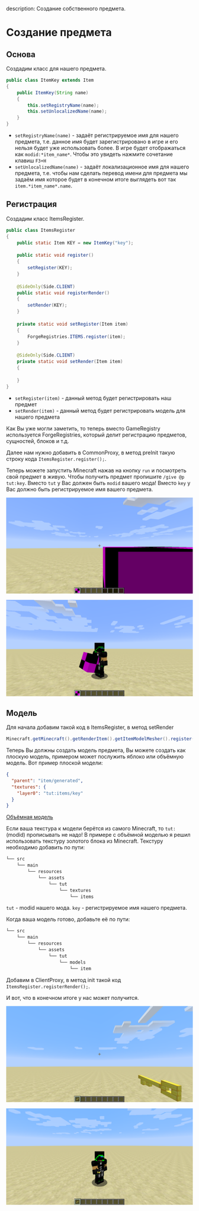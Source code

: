description: Создание собственного предмета.

# Создание предмета

## Основа

Создадим класс для нашего предмета.

```java
public class ItemKey extends Item
{
    public ItemKey(String name)
    {
        this.setRegistryName(name);
        this.setUnlocalizedName(name);
    }
}
```

* `setRegistryName(name)` - задаёт регистрируемое имя для нашего предмета, т.е. данное имя будет зарегистрировано в игре и его нельзя будет уже использовать более. В игре будет отображаться как `modid:*item_name*`. Чтобы это увидеть нажмите сочетание клавиш `F3+H`
* `setUnlocalizedName(name)` - задаёт локализационное имя для нашего предмета, т.е. чтобы нам сделать перевод имени для предмета мы задаём имя которое будет в конечном итоге выглядеть вот так `item.*item_name*.name`.

## Регистрация

Создадим класс ItemsRegister.

```java
public class ItemsRegister
{
    public static Item KEY = new ItemKey("key");

    public static void register()
    {
        setRegister(KEY);
    }

    @SideOnly(Side.CLIENT)
    public static void registerRender()
    {
        setRender(KEY);
    }

    private static void setRegister(Item item)
    {
        ForgeRegistries.ITEMS.register(item);
    }

    @SideOnly(Side.CLIENT)
    private static void setRender(Item item)
    {

    }
}
```

* `setRegister(item)` - данный метод будет регистрировать наш предмет
* `setRender(item)` - данный метод будет регистрировать модель для нашего предмета

Как Вы уже могли заметить, то теперь вместо GameRegistry используется ForgeRegistries, который делит регистрацию предметов, сущностей, блоков и т.д.

Далее нам нужно добавить в CommonProxy, в метод preInit такую строку кода `ItemsRegister.register();`.

Теперь можете запустить Minecraft нажав на кнопку `run` и посмотреть свой предмет в живую. Чтобы получить предмет пропишите `/give @p tut:key`.
Вместо `tut` у Вас должен быть `modid` вашего мода! Вместо `key` у Вас должно быть регистрируемое имя вашего предмета.

[![Предмет от первого лица](images/face_first.png)](images/face_first.png)

[![Предмет от третьего лица](images/face_three.png)](images/face_three.png)

## Модель

Для начала добавим такой код в ItemsRegister, в метод setRender
```java
Minecraft.getMinecraft().getRenderItem().getItemModelMesher().register(item, 0, new ModelResourceLocation(item.getRegistryName(), "inventory"));
```

Теперь Вы должны создать модель предмета, Вы можете создать как плоскую модель, примером может послужить яблоко или объёмную модель. Вот пример плоской модели:

```json
{
  "parent": "item/generated",
  "textures": {
    "layer0": "tut:items/key"
  }
}
```

[Объёмная модель](https://yadi.sk/d/JNFq9Y4h3KcrBv)

Если ваша текстура к модели берётся из самого Minecraft, то `tut:`(modid) прописывать не надо! В примере с объёмной моделью я решил использовать текстуру золотого блока из Minecraft. Текстуру необходимо добавить по пути:
```md
└── src    
    └── main
        └── resources
            └── assets
                └── tut
                    └── textures
                        └── items
```

`tut` - modid нашего мода.
`key` - регистрируемое имя нашего предмета.

Когда ваша модель готово, добавьте её по пути:
```md
└── src    
    └── main
        └── resources
            └── assets
                └── tut
                    └── models
                        └── item
```

Добавим в ClientProxy, в метод init такой код  `ItemsRegister.registerRender();`.

И вот, что в конечном итоге у нас может получится.

[![Предмет с моделью от первого лица](images/model_face_first.png)](images/model_face_first.png)

[![Предмет с моделью от третьего лица](images/model_face_three.png)](images/model_face_three.png)